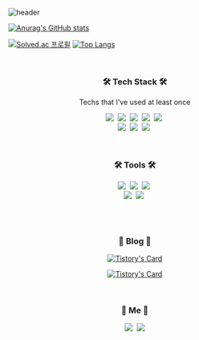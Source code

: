 

   ![header](https://capsule-render.vercel.app/api?type=soft&color=91b4ed&height=150&section=header&text=JungeeYoo&fontSize=60&animation=twinkling&fontColor=eeeeee)



[![Anurag's GitHub stats](https://github-readme-stats.vercel.app/api?username=JUNGEEYOU)](https://github.com/anuraghazra/github-readme-stats) 

[![Solved.ac 프로필](http://mazassumnida.wtf/api/v2/generate_badge?boj=junge2u)](https://solved.ac/junge2u)
[![Top Langs](https://github-readme-stats.vercel.app/api/top-langs/?username=JUNGEEYOU&layout=compact)](https://github.com/anuraghazra/github-readme-stats)
   
 <br>
<h3 align="center">🛠 Tech Stack 🛠</h3>

<p align="center"> Techs that I've used at least once </p>

<p align="center">
  <img src="https://img.shields.io/badge/Python-3766AB?style=for-the-badge&logo=Python&logoColor=white"/></a>&nbsp 
  <img src="https://img.shields.io/badge/Java-007396?style=for-the-badge&logo=java&logoColor=white"/></a>&nbsp 
  <img src="https://img.shields.io/badge/Flask-092E20?style=for-the-badge&logo=Flask&logoColor=white"/></a>&nbsp 
  <img src="https://img.shields.io/badge/MySQL-005C84?style=for-the-badge&logo=mysql&logoColor=white"/></a>&nbsp 
  <img src="https://img.shields.io/badge/MongoDB-4EA94B?style=for-the-badge&logo=mongodb&logoColor=white"/></a>&nbsp 
  <br>
    <img src="https://img.shields.io/badge/Javascript-ffb13b?style=for-the-badge&logo=javascript&logoColor=white"/></a>&nbsp 
  <img src="https://img.shields.io/badge/css-1572B6?style=for-the-badge&logo=css3&logoColor=white"/></a>&nbsp 
  <img src="https://img.shields.io/badge/HTML5-E34F26?style=for-the-badge&logo=HTML5&logoColor=white"/></a>&nbsp
<!--   <img src="https://img.shields.io/badge/aws-333664?style=flat-square&logo=amazon-aws&logoColor=white"/></a>&nbsp  -->

</p>

<br>
<h3 align="center">🛠 Tools 🛠</h3>

<p align="center">
  <img src="https://img.shields.io/badge/Linux-FCC624?style=for-the-badge&logo=linux&logoColor=white"/></a>&nbsp 
  <img src="https://img.shields.io/badge/Docker-2496ED?style=for-the-badge&logo=Docker&logoColor=white"/></a>&nbsp 
  <img src="https://img.shields.io/badge/Jenkins-D24939?style=for-the-badge&logo=Jenkins&logoColor=white"/></a>&nbsp 
  
 <br>
 <img src="https://img.shields.io/badge/GIT-E44C30?style=for-the-badge&logo=git&logoColor=white"/></a>&nbsp 
  <img src="https://img.shields.io/badge/Notion-3766AB?style=for-the-badge&logo=Notion&logoColor=white"/></a>&nbsp  

</p>

<br>


<br>
<h3 align="center">💛 Blog 💛</h3>

<div align="center" style="text-align:center">
  
[![Tistory's Card](https://github-readme-tistory-card.vercel.app/api?name=ryu-e.tistory.com&postId=10)](https://github.com/loosie/github-readme-tistory-card)

[![Tistory's Card](https://github-readme-tistory-card.vercel.app/api?name=ryu-e.tistory.com)](https://github.com/loosie/github-readme-tistory-card)

</div>
  
<br>


<h3 align="center"> 🧸 Me 🧸 </h3>
<p align="center">
  <a href="https://ryu-e.tistory.com/"><img src="https://img.shields.io/badge/Tech%20Blog-11B48A?style=flat-square&logoColor=white&link=https://ryu-e.tistory.com"/></a>&nbsp
  <a href="mailto:junge2u@gmail.com"><img src="https://img.shields.io/badge/Gmail-d14836?style=flat-square&logo=Gmail&logoColor=white&link=junge2u@gmail.com"/></a>
</p>
<br>

<!-- <p align="center">
  <a href="https://hits.seeyoufarm.com"><img src="https://hits.seeyoufarm.com/api/count/incr/badge.svg?url=https%3A%2F%2Fgithub.com%2Fwookyoungkim&count_bg=%23ED6DA3&title_bg=%2386757E&icon=github.svg&icon_color=%23E1DEDE&title=hits&edge_flat=false"/></a>
</p> -->

<br>


